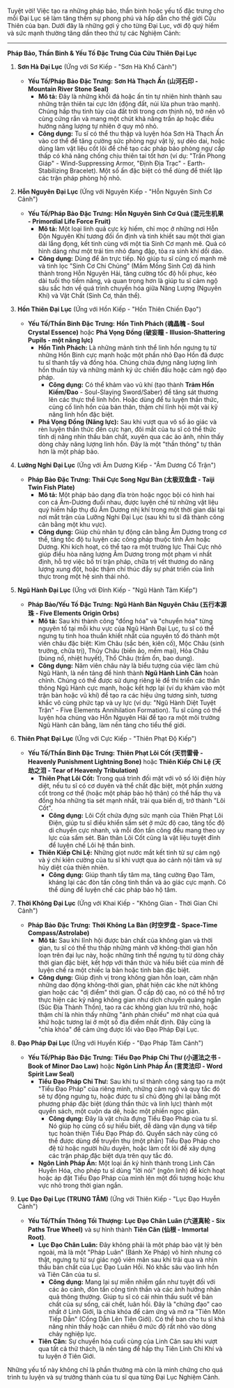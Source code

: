 Tuyệt vời! Việc tạo ra những pháp bảo, thần binh hoặc yếu tố đặc trưng cho mỗi Đại Lục sẽ làm tăng thêm sự phong phú và hấp dẫn cho thế giới Cửu Thiên của bạn. Dưới đây là những gợi ý cho từng Đại Lục, với độ quý hiếm và sức mạnh thường tăng dần theo thứ tự các Nghiệm Cảnh:

---

**Pháp Bảo, Thần Binh & Yếu Tố Đặc Trưng Của Cửu Thiên Đại Lục**

1.  **Sơn Hà Đại Lục** (Ứng với Sơ Kiếp - "Sơn Hà Khổ Cảnh")
    * **Yếu Tố/Pháp Bảo Đặc Trưng:** **Sơn Hà Thạch Ấn (山河石印 - Mountain River Stone Seal)**
        * **Mô tả:** Đây là những khối đá hoặc ấn tín tự nhiên hình thành sau những trận thiên tai cực lớn (động đất, núi lửa phun trào mạnh). Chúng hấp thụ tinh túy của đất trời trong cơn thịnh nộ, trở nên vô cùng cứng rắn và mang một chút khả năng trấn áp hoặc điều hướng năng lượng tự nhiên ở quy mô nhỏ.
        * **Công dụng:** Tu sĩ có thể thu thập và luyện hóa Sơn Hà Thạch Ấn vào cơ thể để tăng cường sức phòng ngự vật lý, sự dẻo dai, hoặc dùng làm vật liệu cốt lõi để chế tạo các pháp bảo phòng ngự cấp thấp có khả năng chống chịu thiên tai tốt hơn (ví dụ: "Trấn Phong Giáp" - Wind-Suppressing Armor, "Định Địa Trạc" - Earth-Stabilizing Bracelet). Một số ấn đặc biệt có thể dùng để thiết lập các trận pháp phòng hộ nhỏ.

2.  **Hỗn Nguyên Đại Lục** (Ứng với Nguyên Kiếp - "Hỗn Nguyên Sinh Cơ Cảnh")
    * **Yếu Tố/Pháp Bảo Đặc Trưng:** **Hỗn Nguyên Sinh Cơ Quả (混元生机果 - Primordial Life Force Fruit)**
        * **Mô tả:** Một loại linh quả cực kỳ hiếm, chỉ mọc ở những nơi Hỗn Độn Nguyên Khí tương đối ổn định và tinh khiết sau một thời gian dài lắng đọng, kết tinh cùng với một tia Sinh Cơ mạnh mẽ. Quả có hình dáng như một trái tim nhỏ đang đập, tỏa ra sinh khí dồi dào.
        * **Công dụng:** Dùng để ăn trực tiếp. Nó giúp tu sĩ củng cố mạnh mẽ và tinh lọc "Sinh Cơ Chi Chủng" (Mầm Mống Sinh Cơ) đã hình thành trong Hỗn Nguyên Hải, tăng cường tốc độ hồi phục, kéo dài tuổi thọ tiềm năng, và quan trọng hơn là giúp tu sĩ cảm ngộ sâu sắc hơn về quá trình chuyển hóa giữa Năng Lượng (Nguyên Khí) và Vật Chất (Sinh Cơ, thân thể).

3.  **Hồn Thiên Đại Lục** (Ứng với Hồn Kiếp - "Hồn Thiên Chiến Đạo")
    * **Yếu Tố/Thần Binh Đặc Trưng:** **Hồn Tinh Phách (魂晶魄 - Soul Crystal Essence)** hoặc **Phá Vọng Đồng (破妄瞳 - Illusion-Shattering Pupils - một năng lực)**
        * **Hồn Tinh Phách:** Là những mảnh tinh thể linh hồn ngưng tụ từ những Hồn Binh cực mạnh hoặc một phần nhỏ Đạo Hồn đã được tu sĩ thanh tẩy và đồng hóa. Chúng chứa đựng năng lượng linh hồn thuần túy và những mảnh ký ức chiến đấu hoặc cảm ngộ đạo pháp.
            * **Công dụng:** Có thể khảm vào vũ khí (tạo thành **Trảm Hồn Kiếm/Đao** - Soul-Slaying Sword/Saber) để tăng sát thương lên các thực thể linh hồn. Hoặc dùng để tu luyện thần thức, củng cố linh hồn của bản thân, thậm chí lĩnh hội một vài kỹ năng linh hồn đặc biệt.
        * **Phá Vọng Đồng (Năng lực):** Sau khi vượt qua vô số ảo giác và rèn luyện thần thức đến cực hạn, đôi mắt của tu sĩ có thể thức tỉnh dị năng nhìn thấu bản chất, xuyên qua các ảo ảnh, nhìn thấy dòng chảy năng lượng linh hồn. Đây là một "thần thông" tự thân hơn là một pháp bảo.

4.  **Lưỡng Nghi Đại Lục** (Ứng với Âm Dương Kiếp - "Âm Dương Cổ Trận")
    * **Pháp Bảo Đặc Trưng:** **Thái Cực Song Ngư Bàn (太极双鱼盘 - Taiji Twin Fish Plate)**
        * **Mô tả:** Một pháp bảo dạng đĩa tròn hoặc ngọc bội có hình hai con cá Âm-Dương đuổi nhau, được luyện chế từ những vật liệu quý hiếm hấp thụ đủ Âm Dương nhị khí trong một thời gian dài tại nơi mắt trận của Lưỡng Nghi Đại Lục (sau khi tu sĩ đã thành công cân bằng một khu vực).
        * **Công dụng:** Giúp chủ nhân tự động cân bằng Âm Dương trong cơ thể, tăng tốc độ tu luyện các công pháp thuộc tính Âm hoặc Dương. Khi kích hoạt, có thể tạo ra một trường lực Thái Cực nhỏ giúp điều hòa năng lượng Âm Dương trong một phạm vi nhất định, hỗ trợ việc bố trí trận pháp, chữa trị vết thương do năng lượng xung đột, hoặc thậm chí thúc đẩy sự phát triển của linh thực trong một hệ sinh thái nhỏ.

5.  **Ngũ Hành Đại Lục** (Ứng với Đỉnh Kiếp - "Ngũ Hành Tâm Kiếp")
    * **Pháp Bảo/Yếu Tố Đặc Trưng:** **Ngũ Hành Bản Nguyên Châu (五行本源珠 - Five Elements Origin Orbs)**
        * **Mô tả:** Sau khi thành công "đồng hóa" và "chuyển hóa" từng nguyên tố tại mỗi khu vực của Ngũ Hành Đại Lục, tu sĩ có thể ngưng tụ tinh hoa thuần khiết nhất của nguyên tố đó thành một viên châu đặc biệt: Kim Châu (sắc bén, kiên cố), Mộc Châu (sinh trưởng, chữa trị), Thủy Châu (biến ảo, mềm mại), Hỏa Châu (bùng nổ, nhiệt huyết), Thổ Châu (trầm ổn, bao dung).
        * **Công dụng:** Năm viên châu này là biểu tượng của việc làm chủ Ngũ Hành, là nền tảng để hình thành **Ngũ Hành Linh Căn** hoàn chỉnh. Chúng có thể được sử dụng riêng lẻ để thi triển các thần thông Ngũ Hành cực mạnh, hoặc kết hợp lại (ví dụ khảm vào một trận bàn hoặc vũ khí) để tạo ra các hiệu ứng tương sinh, tương khắc vô cùng phức tạp và uy lực (ví dụ: "Ngũ Hành Diệt Tuyệt Trận" - Five Elements Annihilation Formation). Tu sĩ cũng có thể luyện hóa chúng vào Hỗn Nguyên Hải để tạo ra một môi trường Ngũ Hành cân bằng, làm nền tảng cho tiểu thế giới.

6.  **Thiên Phạt Đại Lục** (Ứng với Cực Kiếp - "Thiên Phạt Độ Kiếp")
    * **Yếu Tố/Thần Binh Đặc Trưng:** **Thiên Phạt Lôi Cốt (天罚雷骨 - Heavenly Punishment Lightning Bone)** hoặc **Thiên Kiếp Chi Lệ (天劫之泪 - Tear of Heavenly Tribulation)**
        * **Thiên Phạt Lôi Cốt:** Trong quá trình đối mặt với vô số lôi điện hủy diệt, nếu tu sĩ có cơ duyên và thể chất đặc biệt, một phần xương cốt trong cơ thể (hoặc một pháp bảo hộ thân) có thể hấp thụ và đồng hóa những tia sét mạnh nhất, trải qua biến dị, trở thành "Lôi Cốt".
            * **Công dụng:** Lôi Cốt chứa đựng sức mạnh của Thiên Phạt Lôi Điện, giúp tu sĩ điều khiển sấm sét ở mức độ cao, tăng tốc độ di chuyển cực nhanh, và mỗi đòn tấn công đều mang theo uy lực của sấm sét. Bản thân Lôi Cốt cũng là vật liệu tuyệt đỉnh để luyện chế Lôi hệ thần binh.
        * **Thiên Kiếp Chi Lệ:** Những giọt nước mắt kết tinh từ sự cảm ngộ và ý chí kiên cường của tu sĩ khi vượt qua ảo cảnh nội tâm và sự hủy diệt của thiên nhiên.
            * **Công dụng:** Giúp thanh tẩy tâm ma, tăng cường Đạo Tâm, kháng lại các đòn tấn công tinh thần và ảo giác cực mạnh. Có thể dùng để luyện chế các pháp bảo hộ tâm.

7.  **Thời Không Đại Lục** (Ứng với Khai Kiếp - "Không Gian - Thời Gian Chi Cảnh")
    * **Pháp Bảo Đặc Trưng:** **Thời Không La Bàn (时空罗盘 - Space-Time Compass/Astrolabe)**
        * **Mô tả:** Sau khi lĩnh hội được bản chất của không gian và thời gian, tu sĩ có thể thu thập những mảnh vỡ không-thời gian hỗn loạn trên đại lục này, hoặc những tinh thể ngưng tụ từ dòng chảy thời gian đặc biệt, kết hợp với thần thức và hiểu biết của mình để luyện chế ra một chiếc la bàn hoặc tinh bàn đặc biệt.
        * **Công dụng:** Giúp định vị trong không gian hỗn loạn, cảm nhận những dao động không-thời gian, phát hiện các khe nứt không gian hoặc các "dị điểm" thời gian. Ở cấp độ cao, nó có thể hỗ trợ thực hiện các kỹ năng không gian như dịch chuyển quãng ngắn (Súc Địa Thành Thốn), tạo ra các không gian lưu trữ nhỏ, hoặc thậm chí là nhìn thấy những "ảnh phản chiếu" mờ nhạt của quá khứ hoặc tương lai ở một số địa điểm nhất định. Đây cũng là "chìa khóa" để cảm ứng được lối vào Đạo Pháp Đại Lục.

8.  **Đạo Pháp Đại Lục** (Ứng với Huyền Kiếp - "Đạo Pháp Tâm Cảnh")
    * **Yếu Tố/Pháp Bảo Đặc Trưng:** **Tiểu Đạo Pháp Chi Thư (小道法之书 - Book of Minor Dao Law)** hoặc **Ngôn Linh Pháp Ấn (言灵法印 - Word Spirit Law Seal)**
        * **Tiểu Đạo Pháp Chi Thư:** Sau khi tu sĩ thành công sáng tạo ra một "Tiểu Đạo Pháp" của riêng mình, những cảm ngộ và quy tắc đó sẽ tự động ngưng tụ, hoặc được tu sĩ chủ động ghi lại bằng một phương pháp đặc biệt (dùng thần thức và linh lực) thành một quyển sách, một cuộn da dê, hoặc một phiến ngọc giản.
            * **Công dụng:** Đây là vật chứa đựng Tiểu Đạo Pháp của tu sĩ. Nó giúp họ củng cố sự hiểu biết, dễ dàng vận dụng và tiếp tục hoàn thiện Tiểu Đạo Pháp đó. Quyển sách này cũng có thể được dùng để truyền thụ (một phần) Tiểu Đạo Pháp cho đệ tử hoặc người hữu duyên, hoặc làm cốt lõi để xây dựng các trận pháp đặc biệt dựa trên quy tắc đó.
        * **Ngôn Linh Pháp Ấn:** Một loại ấn ký hình thành trong Linh Căn Huyền Hóa, cho phép tu sĩ dùng "lời nói" (ngôn linh) để kích hoạt hoặc áp đặt Tiểu Đạo Pháp của mình lên một đối tượng hoặc khu vực nhỏ trong thời gian ngắn.

9.  **Lục Đạo Đại Lục (TRUNG TÂM)** (Ứng với Thiên Kiếp - "Lục Đạo Huyễn Cảnh")
    * **Yếu Tố/Thần Thông Tối Thượng:** **Lục Đạo Chân Luân (六道真轮 - Six Paths True Wheel)** và sự hình thành **Tiên Căn (仙根 - Immortal Root)**.
        * **Lục Đạo Chân Luân:** Đây không phải là một pháp bảo vật lý bên ngoài, mà là một "Pháp Luân" (Bánh Xe Pháp) vô hình nhưng có thật, ngưng tụ từ sự giác ngộ viên mãn sau khi trải qua và nhìn thấu bản chất của Lục Đạo Luân Hồi. Nó khắc sâu vào linh hồn và Tiên Căn của tu sĩ.
            * **Công dụng:** Mang lại sự miễn nhiễm gần như tuyệt đối với các ảo cảnh, đòn tấn công tinh thần và các ảnh hưởng nhân quả thông thường. Giúp tu sĩ có cái nhìn thấu suốt về bản chất của sự sống, cái chết, luân hồi. Đây là "chứng đạo" cao nhất ở Linh Giới, là chìa khóa để cảm ứng và mở ra "Tiên Môn Tiếp Dẫn" (Cổng Dẫn Lên Tiên Giới). Có thể ban cho tu sĩ khả năng nhìn thấy hoặc can nhiễu ở mức độ rất nhỏ vào dòng chảy nghiệp lực.
        * **Tiên Căn:** Sự chuyển hóa cuối cùng của Linh Căn sau khi vượt qua tất cả thử thách, là nền tảng để hấp thụ Tiên Linh Chi Khí và tu luyện ở Tiên Giới.

Những yếu tố này không chỉ là phần thưởng mà còn là minh chứng cho quá trình tu luyện và sự trưởng thành của tu sĩ qua từng Đại Lục Nghiệm Cảnh.
